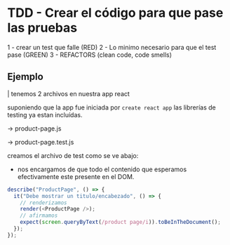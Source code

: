 # TDD - Crear el código para que pase las pruebas

1 - crear un test que falle (RED)
2 - Lo minimo necesario para que el test pase (GREEN)
3 - REFACTORS (clean code, code smells)

## Ejemplo

| tenemos 2 archivos en nuestra app react

suponiendo que la app fue iniciada por `create react app` las librerías de testing ya estan incluídas.

-> product-page.js

-> product-page.test.js

creamos el archivo de test como se ve abajo:

- nos encargamos de que todo el contenido que esperamos efectivamente este presente en el DOM.

```javascript
describe("ProductPage", () => {
  it("Debe mostrar un titulo/encabezado", () => {
    // renderizamos
    render(<ProductPage />);
    // afirmamos
    expect(screen.queryByText(/product page/i)).toBeInTheDocument();
  });
});
```
